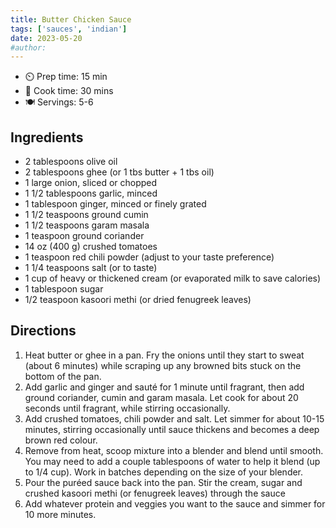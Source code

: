 ```yaml
---
title: Butter Chicken Sauce
tags: ['sauces', 'indian']
date: 2023-05-20
#author:
---
```

- ⏲️ Prep time: 15 min
- 🍳 Cook time: 30 mins
- 🍽️ Servings: 5-6

## Ingredients

- 2 tablespoons olive oil
- 2 tablespoons ghee (or 1 tbs butter + 1 tbs oil)
- 1 large onion, sliced or chopped
- 1 1/2 tablespoons garlic, minced
- 1 tablespoon ginger, minced or finely grated
- 1 1/2 teaspoons ground cumin
- 1 1/2 teaspoons garam masala
- 1 teaspoon ground coriander
- 14 oz (400 g) crushed tomatoes
- 1 teaspoon red chili powder (adjust to your taste preference)
- 1 1/4 teaspoons salt (or to taste)
- 1 cup of heavy or thickened cream (or evaporated milk to save calories)
- 1 tablespoon sugar
- 1/2 teaspoon kasoori methi (or dried fenugreek leaves)


 


## Directions

1. Heat butter or ghee in a pan. Fry the onions until they start to sweat (about 6 minutes) while scraping up any browned bits stuck on the bottom of the pan.
2.  Add garlic and ginger and sauté for 1 minute until fragrant, then add ground coriander, cumin and garam masala. Let cook for about 20 seconds until fragrant, while stirring occasionally.
3. Add crushed tomatoes, chili powder and salt. Let simmer for about 10-15 minutes, stirring occasionally until sauce thickens and becomes a deep brown red colour.
4. Remove from heat, scoop mixture into a blender and blend until smooth. You may need to add a couple tablespoons of water to help it blend (up to 1/4 cup). Work in batches depending on the size of your blender.
5. Pour the puréed sauce back into the pan. Stir the cream, sugar and crushed kasoori methi (or fenugreek leaves) through the sauce
6. Add whatever protein and veggies you want to the sauce and simmer for 10 more minutes.